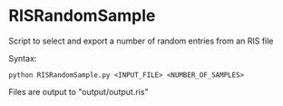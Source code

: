 # RISRandomSample
Script to select and export a number of random entries from an RIS file

Syntax:
```console
python RISRandomSample.py <INPUT_FILE> <NUMBER_OF_SAMPLES>
```

Files are output to "output/output.ris"